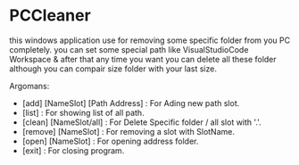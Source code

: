 # PCCleaner

this windows application use for removing some specific folder from you PC completely.
you can set some special path like VisualStudioCode Workspace & after that any time you want
you can delete all these folder
although you can compair size folder with your last size.

Argomans:
- [add] [NameSlot] [Path Address] : For Ading new path slot.
- [list] : For showing list of all path.
- [clean] [NameSlot/all] : For Delete Specific folder / all slot with '.'.
- [remove] [NameSlot] : For removing a slot with SlotName.
- [open] [NameSlot] : For opening address folder.
- [exit] : For closing program.
